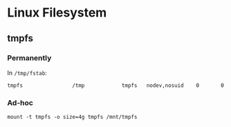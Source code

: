 Linux Filesystem
================


## tmpfs

### Permanently

In `/tmp/fstab`:

    tmpfs                /tmp            tmpfs   nodev,nosuid    0       0

### Ad-hoc

    mount -t tmpfs -o size=4g tmpfs /mnt/tmpfs

